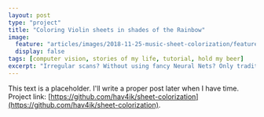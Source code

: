 ```yaml
---
layout: post
type: "project"
title: "Coloring Violin sheets in shades of the Rainbow"
image:
  feature: "articles/images/2018-11-25-music-sheet-colorization/featured.png"
  display: false
tags: [computer vision, stories of my life, tutorial, hold my beer]
excerpt: "Irregular scans? Without using fancy Neural Nets? Only traditional Computer Vision? In just one night? Easy, hold my beer!"
---
```


This text is a placeholder. I'll write a proper post later when I have time. Project link: [https://github.com/hav4ik/sheet-colorization](https://github.com/hav4ik/sheet-colorization).
